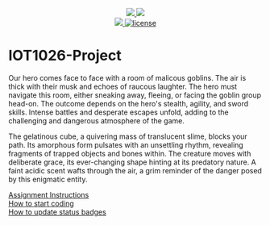 <p align="center">
	<a href="https://github.com/rebeccaYMCG/IOT1026-Project/actions/workflows/ci.yml">
    <img src="https://github.com/rebeccaYMCG/IOT1026-Project/actions/workflows/ci.yml/badge.svg"/>
    </a>
	<a href="https://github.com/rebeccaYMCG/IOT1026-Project/actions/workflows/formatting.yml">
    <img src="https://github.com/rebeccaYMCG/IOT1026-Project/actions/workflows/formatting.yml/badge.svg"/>
	<br/>
    <a href="https://codecov.io/gh/rebeccaYMCG/IOT1026-Project" > 
    <img src="https://codecov.io/gh/rebeccaYMCG/IOT1026-Project/branch/main/graph/badge.svg?token=73BWRGBI8E"/> 
	<img title="MIT License" alt="license" src="https://img.shields.io/badge/license-MIT-informational?style=flat-square">	
    </a>
</p>

# IOT1026-Project
Our hero comes face to face with a room of malicous goblins. The air is thick with their musk and echoes of raucous laughter. The hero must navigate this room, either sneaking away, fleeing, or facing the goblin group head-on. The outcome depends on the hero's stealth, agility, and sword skills. Intense battles and desperate escapes unfold, adding to the challenging and dangerous atmosphere of the game.

The gelatinous cube, a quivering mass of translucent slime, blocks your path. Its amorphous form pulsates with an unsettling rhythm, revealing fragments of trapped objects and bones within. The creature moves with deliberate grace, its ever-changing shape hinting at its predatory nature. A faint acidic scent wafts through the air, a grim reminder of the danger posed by this enigmatic entity.

[Assignment Instructions](docs/instructions.md)  
[How to start coding](docs/how-to-use.md)  
[How to update status badges](docs/how-to-update-badges.md)
